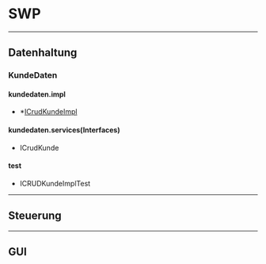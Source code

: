 # SWP


---
Datenhaltung
---

### KundeDaten
#### kundedaten.impl
- *[ICrudKundeImpl]

#### kundedaten.services(Interfaces)
- ICrudKunde

#### test
- ICRUDKundeImplTest

---
Steuerung
---


---
GUI
---




[ICRUDKundeImpl]: <https://github.com/ZeroPie/SWP/blob/master/trunk/KundeDaten/src/bks/datenhaltung/kundedaten/impl/ICRUDKundeImpl.java>




